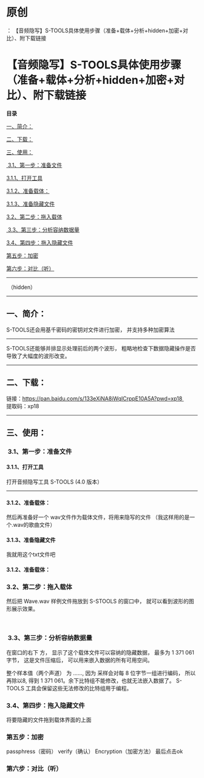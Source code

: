 # 原创
：  【音频隐写】S-TOOLS具体使用步骤（准备+载体+分析+hidden+加密+对比）、附下载链接

# 【音频隐写】S-TOOLS具体使用步骤（准备+载体+分析+hidden+加密+对比）、附下载链接

**目录**

[一、简介：](#%E4%B8%80%E3%80%81%E7%AE%80%E4%BB%8B%EF%BC%9A)

[二、下载：](#%E4%BA%8C%E3%80%81%E4%B8%8B%E8%BD%BD%EF%BC%9A)

[三、使用：](#%E4%B8%89%E3%80%81%E4%BD%BF%E7%94%A8%EF%BC%9A)

[ 3.1、第一步：准备文件](#%C2%A03.1%E3%80%81%E7%AC%AC%E4%B8%80%E6%AD%A5%EF%BC%9A%E5%87%86%E5%A4%87%E6%96%87%E4%BB%B6)

[3.1.1、打开工具](#3.1.1%E3%80%81%E6%89%93%E5%BC%80%E5%B7%A5%E5%85%B7)

[3.1.2、准备载体：](#3.1.2%E3%80%81%E5%87%86%E5%A4%87%E8%BD%BD%E4%BD%93%EF%BC%9A)

[3.1.3、准备隐藏文件](#3.1.3%E3%80%81%E5%87%86%E5%A4%87%E9%9A%90%E8%97%8F%E6%96%87%E4%BB%B6)

[3.2、第二步：拖入载体](#3.2%E3%80%81%E7%AC%AC%E4%BA%8C%E6%AD%A5%EF%BC%9A%E6%8B%96%E5%85%A5%E8%BD%BD%E4%BD%93)

[ 3.3、第三步：分析容纳数据量](#%C2%A03.3%E3%80%81%E7%AC%AC%E4%B8%89%E6%AD%A5%EF%BC%9A%E5%88%86%E6%9E%90%E5%AE%B9%E7%BA%B3%E6%95%B0%E6%8D%AE%E9%87%8F)

[3.4、第四步：拖入隐藏文件](#3.4%E3%80%81%E7%AC%AC%E5%9B%9B%E6%AD%A5%EF%BC%9A%E6%8B%96%E5%85%A5%E9%9A%90%E8%97%8F%E6%96%87%E4%BB%B6)

[第五步：加密](#%E7%AC%AC%E4%BA%94%E6%AD%A5%EF%BC%9A%E5%8A%A0%E5%AF%86)

[第六步：对比（听）](#%E7%AC%AC%E5%85%AD%E6%AD%A5%EF%BC%9A%E5%AF%B9%E6%AF%94%EF%BC%88%E5%90%AC%EF%BC%89)

---


 （hidden）

---


## 一、简介：

> 
S-TOOLS还会用基千密码的密钥对文件进行加密， 并支持多种加密算法
<hr/>
S-TOOLS还能够并排显示处理前后的两个波形， 粗略地检查下数据隐藏操作是否导致了大幅度的波形改变。


---


## 二、下载：

> 
链接：https://pan.baidu.com/s/133eXiNA8iWqICrppE10A5A?pwd=xp18 <br/> 提取码：xp18


---


## 三、使用：

> 
<h3> 3.1、第一步：准备文件</h3>
<h4>3.1.1、打开工具</h4>
打开音频隐写工具 S-TOOLS (4.0 版本） 

<hr/>
<h4>3.1.2、准备载体：</h4>
然后再准备好一个 wav文件作为载体文件，将用来隐写的文件
（我这样用的是一个.wav的歌曲文件）


<h4>3.1.3、准备隐藏文件</h4>
我就用这个txt文件吧 



#### 3.1.2、准备载体：

> 
<h3>3.2、第二步：拖入载体</h3>
然后把 Wave.wav 样例文件拖放到 S-STOOLS 的窗口中， 就可以看到波形的图形展示效果。




 

> 
<h3> 3.3、第三步：分析容纳数据量</h3>
在窗口的右下 方， 显示了这个载体文件可以容纳的隐藏数据， 最多为 1 371 061 字节， 这是文件压缩后， 可以用来嵌入数据的所有可用空间。


整个样本值（两个声道） 为 ……, 因为 采样会对每 8 位字节一组进行编码， 所以再除以8, 得到 1 371 061。余下比特组不能修改，也就无法嵌入数据了。 S-TOOLS 工具会保留这些无法修改的比特组用于编程。



> 
<h3>3.4、第四步：拖入隐藏文件</h3>
将要隐藏的文件拖到载体界面的上面



> 
<h3>第五步：加密</h3>
passphress（密码）
verify（确认）
Encryption（加密方法）
最后点击ok



> 
<h3>第六步：对比（听）</h3>



